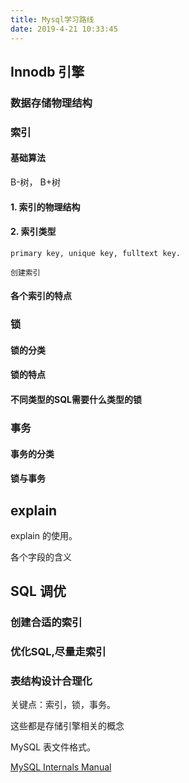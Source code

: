 ```yaml
---
title: Mysql学习路线
date: 2019-4-21 10:33:45
---
```


## Innodb 引擎

### 数据存储物理结构

### 索引

#### 基础算法

B-树， B+树

#### 1. 索引的物理结构

#### 2. 索引类型

	primary key, unique key, fulltext key.
	
	创建索引
	
#### 各个索引的特点

### 锁

#### 锁的分类

#### 锁的特点

#### 不同类型的SQL需要什么类型的锁

### 事务

#### 事务的分类

#### 锁与事务

## explain

explain 的使用。

各个字段的含义

## SQL 调优

### 创建合适的索引

### 优化SQL,尽量走索引

### 表结构设计合理化

关键点：索引，锁，事务。

这些都是存储引擎相关的概念

MySQL 表文件格式。


[MySQL Internals Manual](https://dev.mysql.com/doc/internals/en/)